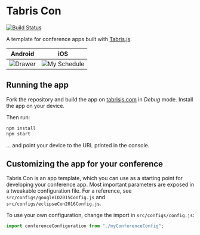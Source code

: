 # Tabris Con
[![Build Status](https://travis-ci.org/eclipsesource/tabris-con.svg?branch=master)](https://travis-ci.org/eclipsesource/tabris-con)

A template for conference apps built with [Tabris.js](http://tabrisjs.com).

| Android | iOS |
|---|---|
|![Drawer](./screenshots/android.png)|![My Schedule](./screenshots/ios.png)|

## Running the app
Fork the repository and build the app on [tabrisjs.com](http://tabrisjs.com) in _Debug_ mode. Install the app on your device.

Then run:

```js
npm install
npm start
```
... and point your device to the URL printed in the console.

## Customizing the app for your conference
Tabris Con is an app template, which you can use as a starting point for developing your conference app. Most important parameters are exposed in a tweakable configuration file. For a reference, see `src/configs/googleIO2015Config.js` and `src/configs/eclipseCon2016Config.js`.

To use your own configuration, change the import in `src/configs/config.js`:

```js
import conferenceConfiguration from "./myConferenceConfig";
```
